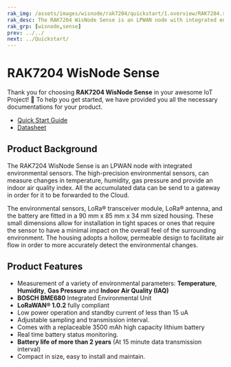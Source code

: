 ```yaml
---
rak_img: /assets/images/wisnode/rak7204/quickstart/1.overview/RAK7204.svg
rak_desc: The RAK7204 WisNode Sense is an LPWAN node with integrated environmental sensors. The high-precision environmental sensors, can measure changes in temperature, humidity, gas pressure and provide an indoor air quality index.
rak_grp: [wisnode,sense]
prev: ../../
next: ../Quickstart/
---
```


# RAK7204 WisNode Sense
Thank you for choosing **RAK7204 WisNode Sense** in your awesome IoT Project! 🎉 To help you get started, we have provided you all the necessary documentations for your product.

* [Quick Start Guide](../Quickstart/)
* [Datasheet](../Datasheet/)
<!-- <rk-img
  src="/assets/images/wisnode/rak7204/quickstart/1.overview/nwvusdulqxqcp5blomrd.jpg"
  width="50%"
  figure-number="1"
  caption="RAK7204 WisNode Sense Product Overview"
/> -->

## Product Background

The RAK7204 WisNode Sense is an LPWAN node with integrated environmental sensors. The high-precision environmental sensors, can measure changes in temperature, humidity, gas pressure and provide an indoor air quality index. All the accumulated data can be send to a gateway in order for it to be forwarded to the Cloud.

The environmental sensors, LoRa® transceiver module, LoRa® antenna, and the battery are fitted in a 90 mm x 85 mm x 34 mm sized housing. These small dimensions allow for installation in tight spaces or ones that require the sensor to have a minimal impact on the overall feel of the surrounding environment. The housing adopts a hollow, permeable design to facilitate air flow in order to more accurately detect the environmental changes.

<!-- <rk-btn
  src="/Product-Categories/WisNode/RAK7204/Quickstart/"
  label="Get Started with RAK7204 WisNode Sense"
/> -->

## Product Features

- Measurement of a variety of environmental parameters: **Temperature**, **Humidity**, **Gas Pressure** and **Indoor Air Quality (IAQ)**
- **BOSCH BME680** Integrated Environmental Unit
- **LoRaWAN® 1.0.2** fully compliant
- Low power operation and standby current of less than 15 uA
- Adjustable sampling and transmission interval.
- Comes with a replaceable 3500 mAh high capacity lithium battery
- Real time battery status monitoring.
- **Battery life of more than 2 years** (At 15 minute data transmission interval)
- Compact in size, easy to install and maintain.
